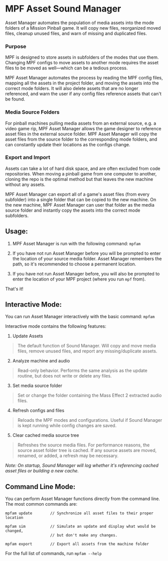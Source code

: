 MPF Asset Sound Manager
=======================

Asset Manager automates the population of media assets into the mode folders of
a Mission Pinball game. It will copy new files, reorganized moved files, cleanup
unused files, and warn of missing and duplicated files.

### Purpose
MPF is designed to store assets in subfolders of the modes that use them. 
Changing MPF configs to move assets to another mode requires the asset files
to be moved as well—which can be a tedious process.

MPF Asset Manager automates the process by reading the MPF config files, 
mapping all the assets in the project folder, and moving the assets into the
correct mode folders. It will also delete assets that are no longer referenced,
and warn the user if any config files reference assets that can't be found.

### Media Source Folders
For pinball machines pulling media assets from an external source, e.g. a video
game rip, MPF Asset Manager allows the game designer to reference asset files
in the external source folder. MPF Asset Manager will copy the asset files from
the source folder to the corresponding mode folders, and can constantly update
their locations as the configs change.

### Export and Import
Assets can take a lot of hard disk space, and are often excluded from code
repositories. When moving a pinball game from one computer to another, cloning
the repo is the optimal method but that leaves the new machine without any
assets. 

MPF Asset Manager can export all of a game's asset files (from every subfolder)
into a single folder that can be copied to the new machine. On the new machine,
MPF Asset Manager can user that folder as the media source folder and instantly
copy the assets into the correct mode subfolders.


Usage:
-------------

1. MPF Asset Manager is run with the following command:
    ```mpfam```

2. If you have not run Asset Manager before you will be prompted to enter
    the location of your source media folder. Asset Manager remembers the
    path, so it's recommended to choose a permanent location.

2. If you have not run Asset Manager before, you will also be prompted to
    enter the location of your MPF project (where you run `mpf` from).

That's it!


Interactive Mode:
-----------------

You can run Asset Manager interactively with the basic command:
    ```mpfam```

Interactive mode contains the following features:

1. Update Assets
> The default function of Sound Manager. Will copy and move media files,
> remove unused files, and report any missing/duplicate assets.

2. Analyze machine and audio
> Read-only behavior. Performs the same analysis as the update routine,
> but does not write or delete any files.

3. Set media source folder
> Set or change the folder containing the Mass Effect 2 extracted audio
> files.

4. Refresh configs and files
> Reloads the MPF modes and configurations. Useful if Sound Manager is
> kept running while config changes are saved.

5. Clear cached media source tree
> Refreshes the source media files. For performance reasons, the source
> asset folder tree is cached. If any source assets are moved, renamed,
> or added, a refresh may be necessary.

*Note: On startup, Sound Manager will log whether it's referencing cached
asset files or building a new cache.*

Command Line Mode:
------------------

You can perform Asset Manager functions directly from the command line. The
most common commands are:

```
mpfam update        // Synchronize all asset files to their proper location

mpfam sim           // Simulate an update and display what would be changed, 
                    // but don't make any changes.

mpfam export        // Export all assets from the machine folder
```

For the full list of commands, run `mpfam --help`
